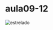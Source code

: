 # aula09-12
![estrelado](https://user-images.githubusercontent.com/99209348/171054686-1c421d27-a223-47e1-9997-5e4eb123e5e2.jpg)

